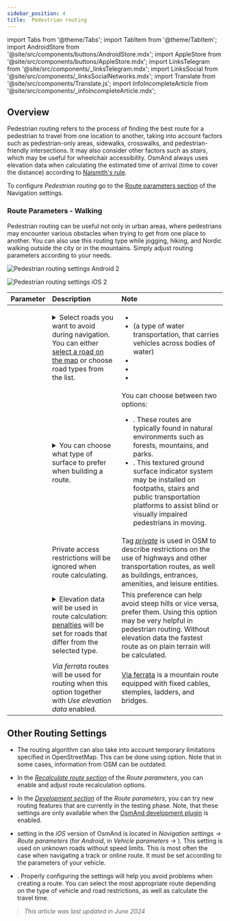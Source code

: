 ```yaml
---
sidebar_position: 4
title:  Pedestrian routing
---
```


import Tabs from '@theme/Tabs';
import TabItem from '@theme/TabItem';
import AndroidStore from '@site/src/components/buttons/AndroidStore.mdx';
import AppleStore from '@site/src/components/buttons/AppleStore.mdx';
import LinksTelegram from '@site/src/components/_linksTelegram.mdx';
import LinksSocial from '@site/src/components/_linksSocialNetworks.mdx';
import Translate from '@site/src/components/Translate.js';
import InfoIncompleteArticle from '@site/src/components/_infoIncompleteArticle.mdx';


## Overview

Pedestrian routing refers to the process of finding the best route for a pedestrian to travel from one location to another, taking into account factors such as pedestrian-only areas, sidewalks, crosswalks, and pedestrian-friendly intersections. It may also consider other factors such as *stairs*, which may be useful for wheelchair accessibility. OsmAnd always uses elevation data when calculating the estimated time of arrival (time to cover the distance) according to [Naismith's rule](https://en.wikipedia.org/wiki/Naismith%27s_rule#Scarf's_equivalence_between_distance_and_climb).

To configure *Pedestrian routing* go to the [Route parameters section](../guidance/navigation-settings.md/#route-parameters) of the Navigation settings.
  
### Route Parameters - Walking

Pedestrian routing can be useful not only in urban areas, where pedestrians may encounter various obstacles when trying to get from one place to another. You can also use this routing type while jogging, hiking, and Nordic walking outside the city or in the mountains. Simply adjust routing parameters according to your needs.  

<Tabs groupId="operating-systems">

<TabItem value="android" label="Android">  

![Pedestrian routing settings Android 2](@site/static/img/navigation/routing/routing_pedestrian_settings_andr_2.png)

</TabItem>

<TabItem value="ios" label="iOS">

![Pedestrian routing settings iOS 2](@site/static/img/navigation/routing/pedestrian_routing_ios.png)

</TabItem>

</Tabs>

| Parameter | Description | Note |
|:------------|:---------------|:---------------|
| *<Translate android="true" ids="impassable_road"/>* |  <details><summary> Select roads you want to avoid during navigation. You can either [select a road on the map](../../map/map-context-menu/#avoid-road) or choose road types from the list.  </summary>![Avoid roads Android](@site/static/img/navigation/routing/avoid_pedestrian_andr.png) </details>       | <ul><li> [<Translate android="true" ids="routing_attr_avoid_unpaved_name"/>](https://wiki.openstreetmap.org/wiki/Key:surface)</li><li>[<Translate android="true" ids="routing_attr_avoid_ferries_name"/>](https://wiki.openstreetmap.org/wiki/Ferries) (a type of water transportation, that carries  vehicles across bodies of water)</li><li>[<Translate android="true" ids="routing_attr_avoid_stairs_name"/>](https://wiki.openstreetmap.org/wiki/Tag:highway%3Dsteps)</li><li>[<Translate android="true" ids="routing_attr_avoid_tunnels_name"/>](https://wiki.openstreetmap.org/wiki/Key:tunnel)</li><li>[<Translate android="true" ids="routing_attr_avoid_motorway_name"/>](https://wiki.openstreetmap.org/wiki/Tag:highway%3Dmotorway)</li></ul>|
| *<Translate android="true" ids="prefer_in_routing_title"/>* | <details><summary> You can choose what type of surface to prefer when building a route. </summary> ![Elevation pedestrian Android](@site/static/img/navigation/routing/prefer_pedestrian_andr.png)  </details>  | You can choose between two options:<ul><li>[<Translate android="true" ids="routing_attr_prefer_hiking_routes_name"/>](https://wiki.openstreetmap.org/wiki/Hiking#Tagging_ways,_points_and_areas). These routes are typically found in natural environments such as forests, mountains, and parks. </li><li>[<Translate android="true" ids="routing_attr_prefer_tactile_paving_name"/>](https://wiki.openstreetmap.org/wiki/Key:tactile_paving). This textured ground surface indicator system may be installed on footpaths, stairs and public transportation platforms to assist blind or visually impaired pedestrians in moving. </li></ul> |
| *<Translate android="true" ids="routing_attr_allow_private_name"/>* |  Private access restrictions will be ignored when route calculating.  | Tag *[private](https://wiki.openstreetmap.org/wiki/Key:access)* is used in OSM to describe restrictions on the use of highways and other transportation routes, as well as buildings, entrances, amenities, and leisure entities.   |
|*<Translate android="true" ids="routing_attr_height_obstacles_name"/>* | <details><summary> Elevation data will be used in route calculation: [penalties](../../../technical/osmand-file-formats/osmand-routing-xml.md#penalties-of-elevation-data) will be set for roads that differ from the selected type. </summary> ![Use elevation data Android](@site/static/img/navigation/routing/pedestrian_elevation_andr.png)  </details> | This preference can help avoid steep hills or vice versa, prefer them. Using this option may be very helpful in pedestrian routing. Without elevation data the fastest route as on plain terrain will be calculated. |
|*<Translate android="true" ids="routing_attr_allow_via_ferrata_name"/>*| *Via ferrata* routes will be used for routing when this option together with *Use elevation data* enabled.  | [Via ferrata](https://wiki.openstreetmap.org/wiki/Tag:highway%3Dvia_ferrata) is a mountain route equipped with fixed cables, stemples, ladders, and bridges. |


## Other Routing Settings

- The routing algorithm can also take into account temporary limitations specified in OpenStreetMap. This can be done using *[<Translate android="true" ids="temporary_conditional_routing"/>](../routing/osmand-routing.md#consider-temporary-limitations)* option. Note that in some cases, information from OSM can be outdated.  

- In the [*Recalculate route section*](../../navigation/guidance/navigation-settings.md#recalculate-route) of the *Route parameters*, you can enable and adjust route recalculation options.

- In the [*Development section*](../guidance/navigation-settings.md#development-settings) of the *Route parameters*, you can try new routing features that are currently in the testing phase. Note, that these settings are only available when the [OsmAnd development plugin](../../plugins/development.md) is enabled.

- *[<Translate ios="true" ids="road_speeds"/>](../guidance/navigation-settings.md#road-speeds)* setting in the *iOS* version of OsmAnd is located in *Navigation settings → Route parameters* (for *Android*, in *Vehicle parameters → [<Translate android="true" ids="default_speed_setting_title"/>](../guidance/navigation-settings.md#default-speed--road-speeds)*). This setting is used on unknown roads without speed limits. This is most often the case when navigating a track or online route. It must be set according to the parameters of your vehicle.

- *[<Translate ios="true" ids="vehicle_parameters"/>](../guidance/navigation-settings.md#vehicle-parameters)*. Properly configuring the settings will help you avoid problems when creating a route. You can select the most appropriate route depending on the type of vehicle and road restrictions, as well as calculate the travel time.

> *This article was last updated in June 2024*

